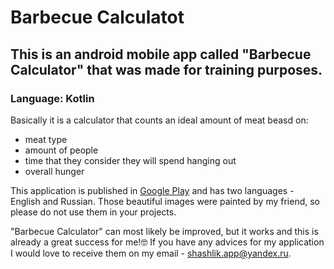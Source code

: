 # Barbecue Calculatot
## This is an android mobile app called "Barbecue Calculator" that was made for training purposes.
### Language: Kotlin

Basically it is a calculator that counts an ideal amount of meat beasd on:
- meat type
- amount of people
- time that they consider they will spend hanging out
- overall hunger

This application is published in [Google Play](https://play.google.com/store/apps/details?id=com.my.shashlik) and has two languages - English and Russian. Those beautiful images were painted by my friend, so please do not use them in your projects.

"Barbecue Calculator" can most likely be improved, but it works and this is already a great success for me!:nerd_face: If you have any advices for my application I would love to receive them on my email - shashlik.app@yandex.ru.
